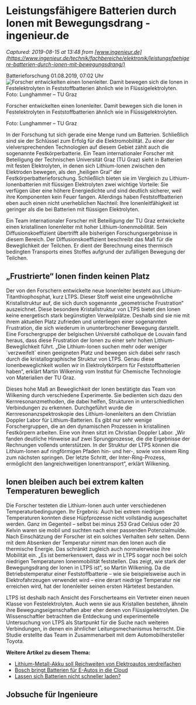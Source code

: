 # Leistungsfähigere Batterien durch Ionen mit Bewegungsdrang - ingenieur.de

_Captured: 2019-08-15 at 13:48 from [www.ingenieur.de](https://www.ingenieur.de/technik/fachbereiche/elektronik/leistungsfaehigere-batterien-durch-ionen-mit-bewegungsdrang/)_

Batterieforschung 01.08.2019, 07:02 Uhr ![Forscher entwickelten einen Ionenleiter. Damit bewegen sich die Ionen in  Festelektrolyten in Feststoffbatterien ähnlich wie in Flüssigelektrolyten. 
Foto: Lunghammer – TU Graz](https://www.ingenieur.de/wp-content/uploads/2019/08/newsimage317580-e1564580456893-980x490.jpg)

Forscher entwickelten einen Ionenleiter. Damit bewegen sich die Ionen in Festelektrolyten in Feststoffbatterien ähnlich wie in Flüssigelektrolyten. 

Foto: Lunghammer – TU Graz

In der Forschung tut sich gerade eine Menge rund um Batterien. Schließlich sind sie der Schlüssel zum Erfolg für die Elektromobilität. Zu einer der vielversprechenden Technologien auf diesem Gebiet zählt auch die sogenannte Festkörperbatterie. Ein Team internationaler Forscher mit Beteiligung der Technischen Universität Graz (TU Graz) sieht in Batterien mit festen Elektrolyten, in denen sich Lithium-Ionen zwischen den Elektroden bewegen, als den „heiligen Gral“ der Festkörperbatterieforschung. Schließlich bieten sie im Vergleich zu Lithium-Ionenbatterien mit flüssigen Elektrolyten zwei wichtige Vorteile: Sie verfügen über eine höhere Energiedichte und sind deutlich sicherer, weil ihre Komponenten kein Feuer fangen. Allerdings haben Feststoffbatterien eben auch einen nicht unerheblichen Nachteil: Ihre Ionenleitfähigkeit ist geringer als die bei Batterien mit flüssigen Elektrolyten.

Ein Team internationaler Forscher mit Beteiligung der TU Graz entwickelte einen kristallinen Ionenleiter mit hoher Lithium-Ionenmobilität. Sein Diffusionskoeffizient übertrifft alle bisherigen Forschungsergebnisse in diesem Bereich. Der Diffusionskoeffizient beschreibt das Maß für die Beweglichkeit der Teilchen. Er dient der Berechnung eines thermisch bedingten Transports eines Stoffes aufgrund der zufälligen Bewegung der Teilchen.

## „Frustrierte“ Ionen finden keinen Platz

Der von den Forschern entwickelte neue Ionenleiter besteht aus Lithium-Titanthiophosphat, kurz LTPS. Dieser Stoff weist eine ungewöhnliche Kristallstruktur auf, die sich durch sogenannte „geometrische Frustration“ auszeichnet. Diese besondere Kristallstruktur von LTPS bietet den Ionen keine energetisch stark begünstigten Verweilplätze. Deshalb sind sie nie mit ihrem aktuellen Platz zufrieden und unterliegen einer sogenannten Frustration, die sich wiederum in ununterbrochener Bewegung darstellt. Eine Forschergruppe der belgischen Université catholique de Louvain fand heraus, dass diese Frustration der Ionen zu einer sehr hohen Lithium-Beweglichkeit führt. „Die Lithium-Ionen suchen mehr oder weniger ´verzweifelt` einen geeigneten Platz und bewegen sich dabei sehr rasch durch die kristallographische Struktur von LTPS. Genau diese Ionenbeweglichkeit wollen wir in Elektrolytkörpern für Feststoffbatterien haben“, erklärt Martin Wilkening vom Institut für Chemische Technologie von Materialien der TU Graz.

Dieses hohe Maß an Beweglichkeit der Ionen bestätigte das Team von Wilkening durch verschiedene Experimente. Sie bedienten sich dazu den Kernresonanzmethoden, die dabei helfen, Strukturen in unterschiedlichen Verbindungen zu erkennen. Durchgeführt wurde die Kernresonanzspektroskopie des Lithium-Ionenleiters an dem Christian Doppler Labor für Lithium-Batterien. Es gibt nur sehr wenige Forschergruppen, die an den dynamischen Prozessen in kristallinen Festkörpern arbeiten. Eine von ihnen sitzt im Christian Doppler Labor. „Wir fanden deutliche Hinweise auf zwei Sprungprozesse, die die Ergebnisse der Rechnungen vollends unterstützen. In der Struktur der LTPS können die Lithium-Ionen auf ringförmigen Pfaden hin- und her-, sowie von einem Ring zum nächsten springen. Der letzte Schritt, der Inter-Ring-Prozess, ermöglicht den langreichweitigen Ionentransport“, erklärt Wilkening.

## Ionen bleiben auch bei extrem kalten Temperaturen beweglich

Die Forscher testeten die Lithium-Ionen auch unter verschiedenen Temperaturbedingungen. Ihr Ergebnis: Auch bei extrem niedrigen Temperaturen konnten diese Hüpfprozesse nicht vollständig ausgeschaltet werden. Ganz im Gegenteil – selbst bei minus 253 Grad Celsius oder 20 Kelvin waren sie mobil und suchten nach einer passenden Potenzialmulde. Nach Einschätzung der Forscher ist ein solches Verhalten sehr selten. Denn mit dem Absenken der Temperatur nimmt man den Ionen auch die thermische Energie. Das schränkt zugleich auch normalerweise ihre Mobilität ein. „Es ist bemerkenswert, dass wir in LTPS sogar noch bei solch niedrigen Temperaturen Ionenmobilität feststellen. Das zeigt, wie stark der Bewegungsdrang der Ionen in LTPS ist“, so Martin Wilkening. Da die Betriebstemperatur einer Feststoffbatterie – wie sie beispielsweise auch in Elektrofahrzeugen verwendet wird – eine derart niedrige Temperatur nie erreichen wird, hat der Ionenleiter seinen ersten Härtetest bestanden.

LTPS ist deshalb nach Ansicht des Forscherteams ein Vertreter einen neuen Klasse von Festelektrolyten. Auch wenn sie aus Kristallen bestehen, ähneln ihre Bewegungseigenschaften aber eher denen von Flüssigelektrolyten. Die Wissenschaftler betrachten die Entdeckung und experimentelle Untersuchung von LTPS als Startpunkt für die Suche nach weiteren Verbindungen, in denen ein ähnlicher Leitungsmechanismus herrscht. Die Studie erstellte das Team in Zusammenarbeit mit dem Automobilhersteller Toyota.

**Weitere Artikel zu diesem Thema:**

  * [Lithium-Metall-Akku soll Reichweiten von Elektroautos verdreifachen](https://www.ingenieur.de/technik/forschung/lithium-metall-akku-soll-reichweiten-von-elektroautos-verdreifachen/)
  * [Bosch bringt Batterien für E-Autos in die Cloud](https://www.ingenieur.de/technik/fachbereiche/e-mobilitaet/bosch-bringt-batterien-fuer-e-autos-in-die-cloud/)
  * [Lassen sich Batterien nicht schneller laden?](https://www.ingenieur.de/technik/fachbereiche/e-mobilitaet/lassen-sich-batterien-nicht-schneller-laden/)

## Jobsuche für Ingenieure
